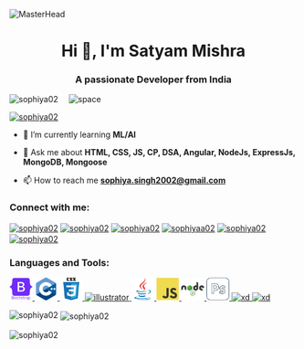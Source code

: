 ![MasterHead](https://cdn.obsidianportal.com/assets/135439/vega-space-banner.jpg)
<h1 align="center">Hi 👋, I'm Satyam Mishra</h1>
<h3 align="center">A passionate Developer from India</h3>
<img align="right" alt="space" width="400"src="https://cdn.dribbble.com/users/1920348/screenshots/4332641/media/d5939be13ea1f3e40add7384af73ea92.gif">
<p align="left"> <img src="https://komarev.com/ghpvc/?username=sophiya02&label=Profile%20views&color=0e75b6&style=flat" alt="sophiya02" /> </p>

<p align="left"> <a href="https://github.com/ryo-ma/github-profile-trophy"><img src="https://github-profile-trophy.vercel.app/?username=sophiya02" alt="sophiya02" /></a> </p>

- 🌱 I’m currently learning **ML/AI**

- 💬 Ask me about **HTML, CSS, JS, CP, DSA, Angular, NodeJs, ExpressJs, MongoDB, Mongoose**

- 📫 How to reach me **sophiya.singh2002@gmail.com**

<h3 align="left">Connect with me:</h3>
<p align="left">
<a href="https://linkedin.com/in/sophiya02" target="blank"><img align="center" src="https://raw.githubusercontent.com/rahuldkjain/github-profile-readme-generator/master/src/images/icons/Social/linked-in-alt.svg" alt="sophiya02" height="30" width="40" /></a>
<a href="https://www.codechef.com/users/sophiya02" target="blank"><img align="center" src="https://cdn.jsdelivr.net/npm/simple-icons@3.1.0/icons/codechef.svg" alt="sophiya02" height="30" width="40" /></a>
<a href="https://www.hackerrank.com/sophiya02" target="blank"><img align="center" src="https://raw.githubusercontent.com/rahuldkjain/github-profile-readme-generator/master/src/images/icons/Social/hackerrank.svg" alt="sophiya02" height="30" width="40" /></a>
<a href="https://codeforces.com/profile/sophiyaa02" target="blank"><img align="center" src="https://raw.githubusercontent.com/rahuldkjain/github-profile-readme-generator/master/src/images/icons/Social/codeforces.svg" alt="sophiyaa02" height="30" width="40" /></a>
<a href="https://www.leetcode.com/sophiya02" target="blank"><img align="center" src="https://raw.githubusercontent.com/rahuldkjain/github-profile-readme-generator/master/src/images/icons/Social/leet-code.svg" alt="sophiya02" height="30" width="40" /></a>
<a href="https://auth.geeksforgeeks.org/user/sophiya02" target="blank"><img align="center" src="https://raw.githubusercontent.com/rahuldkjain/github-profile-readme-generator/master/src/images/icons/Social/geeks-for-geeks.svg" alt="sophiya02" height="30" width="40" /></a>
</p>

<h3 align="left">Languages and Tools:</h3>
<p align="left"> 
  <a href="https://getbootstrap.com" target="_blank" rel="noreferrer"> 
    <img src="https://raw.githubusercontent.com/devicons/devicon/master/icons/bootstrap/bootstrap-plain-wordmark.svg" alt="bootstrap" width="40" height="40"/> </a> 
  <a href="https://www.w3schools.com/cpp/" target="_blank" rel="noreferrer"> <img src="https://raw.githubusercontent.com/devicons/devicon/master/icons/cplusplus/cplusplus-original.svg" alt="cplusplus" width="40" height="40"/> </a> <a href="https://www.w3schools.com/css/" target="_blank" rel="noreferrer"> 
    <img src="https://raw.githubusercontent.com/devicons/devicon/master/icons/css3/css3-original-wordmark.svg" alt="css3" width="40" height="40"/> </a>
  <a href="https://www.adobe.com/in/products/illustrator.html" target="_blank" rel="noreferrer"> 
    <img src="https://www.vectorlogo.zone/logos/adobe_illustrator/adobe_illustrator-icon.svg" alt="illustrator" width="40" height="40"/> </a>
  <a href="https://www.java.com" target="_blank" rel="noreferrer"> 
    <img src="https://raw.githubusercontent.com/devicons/devicon/master/icons/java/java-original.svg" alt="java" width="40" height="40"/> </a> 
  <a href="https://developer.mozilla.org/en-US/docs/Web/JavaScript" target="_blank" rel="noreferrer"> 
    <img src="https://raw.githubusercontent.com/devicons/devicon/master/icons/javascript/javascript-original.svg" alt="javascript" width="40" height="40"/> </a> 
  <a href="https://nodejs.org" target="_blank" rel="noreferrer"> 
    <img src="https://raw.githubusercontent.com/devicons/devicon/master/icons/nodejs/nodejs-original-wordmark.svg" alt="nodejs" width="40" height="40"/> </a> 
  <a href="https://www.photoshop.com/en" target="_blank" rel="noreferrer"> 
    <img src="https://raw.githubusercontent.com/devicons/devicon/master/icons/photoshop/photoshop-line.svg" alt="photoshop" width="40" height="40"/> </a> 
   
  <a href="https://www.adobe.com/products/xd.html" target="_blank" rel="noreferrer"> 
    <img src="https://cdn.worldvectorlogo.com/logos/adobe-xd.svg" alt="xd" width="40" height="40"/> </a>
  <a href="https://angular.io/" target="_blank" rel="noreferrer"> 
    <img src="https://angular.io/assets/images/logos/angular/angular.png" alt="xd" width="40" height="40"/> </a>
</p>

<p><img align="left" src="https://github-readme-stats.vercel.app/api/top-langs?username=sophiya02&show_icons=true&locale=en&layout=compact" alt="sophiya02" /></p>

<p>&nbsp;<img align="center" src="https://github-readme-stats.vercel.app/api?username=sophiya02&show_icons=true&locale=en" alt="sophiya02" /></p>

<p><img align="center" src="https://github-readme-streak-stats.herokuapp.com/?user=sophiya02&" alt="sophiya02" /></p>
